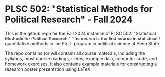 # PLSC 502: "Statistical Methods for Political Research" - Fall 2024

This is the github repo for the Fall 2024 instance of PLSC 502: "Statistical Methods for Political Research." The course is the first course in statistical / quantitative methods in the Ph.D. program in political science at Penn State.

The repo contains (or will contain) all course materials, including the syllabus, most course readings, slides, example data, computer code, and homework exercises. It also contains example materials for constructing a research poster presentation using LaTeX.
